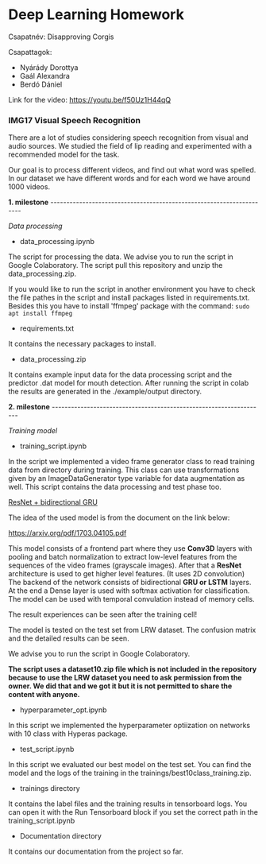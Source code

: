 # Deep Learning Homework

Csapatnév: Disapproving Corgis

Csapattagok:
* Nyárády Dorottya
* Gaál Alexandra
* Berdó Dániel

Link for the video: https://youtu.be/f50Uz1H44qQ

### IMG17 Visual Speech Recognition

There are a lot of studies considering speech recognition from visual and audio sources. We studied the field of lip reading and experimented with a recommended model for the task.

Our goal is to process different videos, and find out what word was spelled. In our dataset we have different words and for each word we have around 1000 videos.

**1. milestone** ---------------------------------------------------------------------

*Data processing*

* data_processing.ipynb

The script for processing the data. We advise you to run the script in Google Colaboratory. The script pull this repository and unzip the data_processing.zip.

If you would like to run the script in another environment you have to check the file pathes in the script and install packages listed in requirements.txt. Besides this you have to install 'ffmpeg' package with the command:
``` sudo apt install ffmpeg ```

* requirements.txt

It contains the necessary packages to install.

* data_processing.zip

It contains example input data for the data processing script and the predictor .dat model for mouth detection. After running the script in colab the results are generated in the ./example/output directory.

**2. milestone** -------------------------------------------------------------------

*Training model*

* training_script.ipynb

In the script we implemented a video frame generator class to read training data from directory during training. This class can use transformations given by an ImageDataGenerator type variable for data augmentation as well. This script contains the data processing and test phase too.

<ins>ResNet + bidirectional GRU</ins>

The idea of the used model is from the document on the link below:

https://arxiv.org/pdf/1703.04105.pdf

This model consists of a frontend part where they use **Conv3D** layers with pooling and batch normalization to extract low-level features from the sequences of the video frames (grayscale images). After that a **ResNet** architecture is used to get higher level features. (It uses 2D convolution) The backend of the network consists of bidirectional **GRU or LSTM** layers. At the end a Dense layer is used with softmax activation for classification. The model can be used with temporal convulation instead of memory cells.

The result experiences can be seen after the training cell!

The model is tested on the test set from LRW dataset. The confusion matrix and the detailed results can be seen.

We advise you to run the script in Google Colaboratory.

**The script uses a dataset10.zip file which is not included in the repository because  to use the LRW dataset you need to ask permission from the owner. We did that and we got it but it is not permitted to share the content with anyone.**

* hyperparameter_opt.ipynb

In this script we implemented the hyperparameter optiization on networks with 10 class with Hyperas package.

* test_script.ipynb

In this script we evaluated our best model on the test set. You can find the model and the logs of the training in the trainings/best10class_training.zip.

* trainings directory

It contains the label files and the training results in tensorboard logs. You can open it with the Run Tensorboard block if you set the correct path in the training_script.ipynb

* Documentation directory

It contains our documentation from the project so far.
